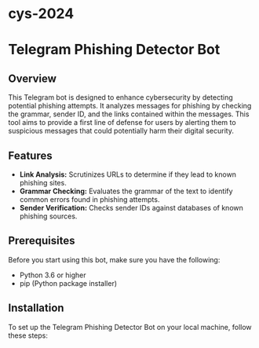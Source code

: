 # cys-2024


# Telegram Phishing Detector Bot

## Overview
This Telegram bot is designed to enhance cybersecurity by detecting potential phishing attempts. It analyzes messages for phishing by checking the grammar, sender ID, and the links contained within the messages. This tool aims to provide a first line of defense for users by alerting them to suspicious messages that could potentially harm their digital security.

## Features
- **Link Analysis:** Scrutinizes URLs to determine if they lead to known phishing sites.
- **Grammar Checking:** Evaluates the grammar of the text to identify common errors found in phishing attempts.
- **Sender Verification:** Checks sender IDs against databases of known phishing sources.

## Prerequisites
Before you start using this bot, make sure you have the following:
- Python 3.6 or higher
- pip (Python package installer)

## Installation
To set up the Telegram Phishing Detector Bot on your local machine, follow these steps:

